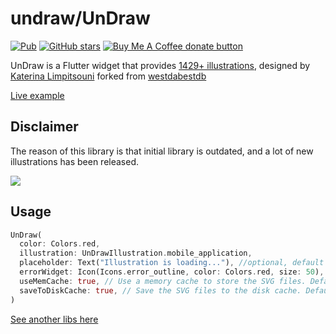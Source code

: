 # undraw/UnDraw

[![Pub](https://img.shields.io/pub/v/ms_undraw.svg)](https://pub.dartlang.org/packages/ms_undraw)
[![GitHub stars](https://img.shields.io/github/stars/Marcus-Software/ms_undraw?style=social)](https://github.com/Marcus-Software/ms_undraw)
<span class="badge-buymeacoffee">
<a href="https://www.buymeacoffee.com/marcusedu" title="Donate to this project using Buy Me A Coffee"><img src="https://img.shields.io/badge/buy%20me%20a%20coffee-donate-yellow.svg" alt="Buy Me A Coffee donate button" /></a>
</span>

UnDraw is a Flutter widget that provides [1429+ illustrations](https://undraw.co/illustrations), designed
by [Katerina Limpitsouni](https://twitter.com/ninalimpi) forked
from [westdabestdb](https://github.com/westdabestdb/undraw)

[Live example](https://ms-undraw.web.app)

## Disclaimer

The reason of this library is that initial library is outdated, and a lot of new illustrations has been released.

![](https://media.giphy.com/media/MBf2NBhUXaEufSZFfa/giphy.gif)

## Usage

``` dart
UnDraw(
  color: Colors.red,
  illustration: UnDrawIllustration.mobile_application,
  placeholder: Text("Illustration is loading..."), //optional, default is the CircularProgressIndicator().
  errorWidget: Icon(Icons.error_outline, color: Colors.red, size: 50), //optional, default is the Text('Could not load illustration!').
  useMemCache: true, // Use a memory cache to store the SVG files. Default is true.
  saveToDiskCache: true, // Save the SVG files to the disk cache. Default is true.
)
```

[See another libs here](https://pub.dev/publishers/marcussoftware.info/packages)
